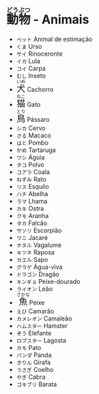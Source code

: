 # <ruby>動<rt>どう</rt>物<rt>ぶつ</rt></ruby> - Animais

-   `ペット` Animal de estimação
-   `くま` Urso
-   `サイ` Rinoceronte
-   `イカ` Lula
-   `コイ` Carpa
-   `むし` Inseto
-   <font size="5"><code><ruby>犬<rt>いぬ</rt></ruby></code></font> Cachorro
-   <font size="5"><code><ruby>猫<rt>ねこ</rt></ruby></code></font> Gato
-   <font size="5"><code><ruby>鳥<rt>とり</rt></ruby></code></font> Pássaro
-   `シカ` Cervo
-   `さる` Macaco
-   `はと` Pombo
-   `かめ` Tartaruga
-   `ワシ` Águia
-   `タコ` Polvo
-   `コアラ` Coala
-   `ねずみ` Rato
-   `リス` Esquilo
-   `ハチ` Abelha
-   `ラマ` Lhama
-   `カキ` Ostra
-   `クモ` Aranha
-   `タカ` Falcão
-   `サソリ` Escorpião
-   `ワニ` Jacaré
-   `ホタル` Vagalume
-   `キツネ` Raposa
-   `カエル` Sapo
-   `グラゲ` Água-viva
-   `ドラゴン` Dragão
-   `キンギョ` Peixe-dourado
-   `ライオン` Leão
-   <font size="5"><code><ruby>魚<rt>さかな</rt></ruby></code></font> Peixe
-   `えび` Camarão
-   `カメレオン` Camaleão
-   `ハムスター` Hamster
-   `ぞう` Elefante
-   `ロブスター` Lagosta
-   `カモ` Pato
-   `パンダ` Panda
-   `きりん` Girafa
-   `うさぎ` Coelho
-   `やぎ` Cabra
-   `ゴキブリ` Barata
